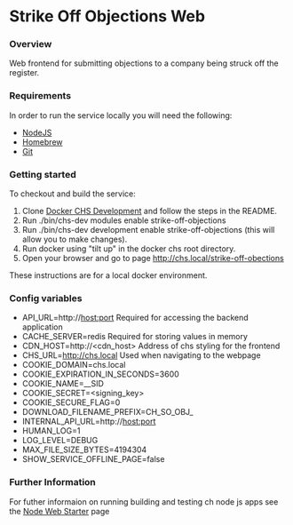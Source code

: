 # Strike Off Objections Web

### Overview

Web frontend for submitting objections to a company being struck off the register.

### Requirements

In order to run the service locally you will need the following:

- [NodeJS](https://nodejs.org/en/)
- [Homebrew](https://formulae.brew.sh/formula/node)
- [Git](https://git-scm.com/downloads)

### Getting started

To checkout and build the service:
1. Clone [Docker CHS Development](https://github.com/companieshouse/docker-chs-development) and follow the steps in the README. 
2. Run ./bin/chs-dev modules enable strike-off-objections
3. Run ./bin/chs-dev development enable strike-off-objections (this will allow you to make changes).
4. Run docker using "tilt up" in the docker chs root directory.
5. Open your browser and go to page http://chs.local/strike-off-obections

These instructions are for a local docker environment.

### Config variables

- API_URL=http://<host:port> Required for accessing the backend application
- CACHE_SERVER=redis Required for storing values in memory
- CDN_HOST=http://<cdn_host> Address of chs styling for the frontend
- CHS_URL=http://chs.local Used when navigating to the webpage
- COOKIE_DOMAIN=chs.local
- COOKIE_EXPIRATION_IN_SECONDS=3600
- COOKIE_NAME=__SID
- COOKIE_SECRET=<signing_key>
- COOKIE_SECURE_FLAG=0
- DOWNLOAD_FILENAME_PREFIX=CH_SO_OBJ_
- INTERNAL_API_URL=http://<host:port>
- HUMAN_LOG=1
- LOG_LEVEL=DEBUG 
- MAX_FILE_SIZE_BYTES=4194304
- SHOW_SERVICE_OFFLINE_PAGE=false 

### Further Information
For futher informaion on running building and testing ch node js apps see the [Node Web Starter](https://github.com/companieshouse/node-web-starter/blob/master/README.md) page
